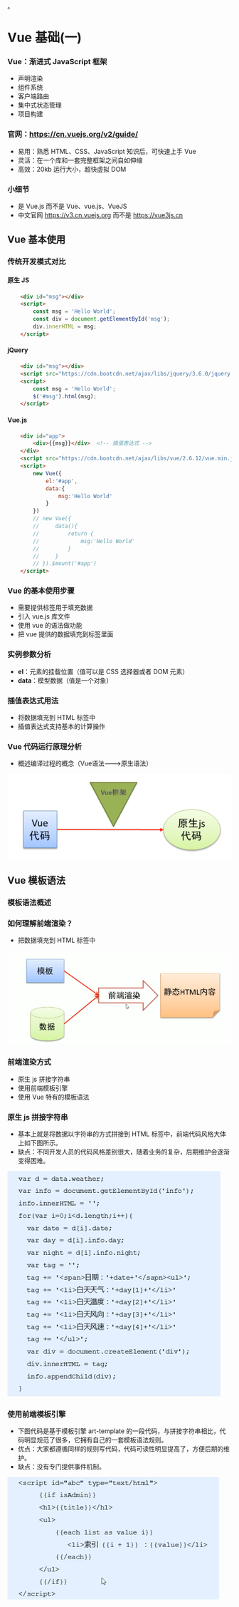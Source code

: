 。

# Vue 基础(一)

### Vue：渐进式 JavaScript 框架

* 声明渲染
* 组件系统 
* 客户端路由 
* 集中式状态管理 
* 项目构建

### 官网：https://cn.vuejs.org/v2/guide/

* 易用：熟悉 HTML、CSS、JavaScript 知识后，可快速上手 Vue
* 灵活：在一个库和一套完整框架之间自如伸缩
* 高效：20kb 运行大小，超快虚拟 DOM

### 小细节

* 是 Vue.js 而不是 Vue、vue.js、VueJS
* 中文官网 https://v3.cn.vuejs.org 而不是 https://vue3js.cn



## Vue 基本使用

### 传统开发模式对比

#### 原生 JS

```html
    <div id="msg"></div>
    <script>
        const msg = 'Hello World';
        const div = document.getElementById('msg');
        div.innerHTML = msg;
    </script>
```

#### jQuery

```html
    <div id="msg"></div>
    <script src="https://cdn.bootcdn.net/ajax/libs/jquery/3.6.0/jquery.min.js"></script>
    <script>
        const msg = 'Hello World';
        $('#msg').html(msg);
    </script>
```

#### Vue.js

```html
    <div id="app">
        <div>{{msg}}</div>  <!-- 插值表达式 -->
    </div>
    <script src="https://cdn.bootcdn.net/ajax/libs/vue/2.6.12/vue.min.js"></script>
    <script>
        new Vue({
            el:'#app',
            data:{
                msg:'Hello World'
            }
        })
        // new Vue({
        //     data(){
        //         return {
        //             msg:'Hello World'
        //         }
        //     }
        // }).$mount('#app')
    </script>
```

### Vue 的基本使用步骤

* 需要提供标签用于填充数据
* 引入 vue.js 库文件
* 使用 vue 的语法做功能
* 把 vue 提供的数据填充到标签里面

### 实例参数分析

* **el**：元素的挂载位置（值可以是 CSS 选择器或者 DOM 元素）
* **data**：模型数据（值是一个对象）

### 插值表达式用法

* 将数据填充到 HTML 标签中
* 插值表达式支持基本的计算操作

### Vue 代码运行原理分析

* 概述编译过程的概念（Vue语法--->原生语法）

![image](../images4/124/01.PNG)



## Vue 模板语法

### 模板语法概述

### 如何理解前端渲染？

* 把数据填充到 HTML 标签中

![image](../images4/124/02.PNG)

### 前端渲染方式

* 原生 js 拼接字符串
* 使用前端模板引擎
* 使用 Vue 特有的模板语法

### 原生 js 拼接字符串

* 基本上就是将数据以字符串的方式拼接到 HTML 标签中，前端代码风格大体上如下图所示。
* 缺点：不同开发人员的代码风格差别很大，随着业务的复杂，后期维护会逐渐变得困难。

![image](../images4/124/03.png)

### 使用前端模板引擎

* 下图代码是基于模板引擎 art-template 的一段代码，与拼接字符串相比，代码明显规范了很多，它拥有自己的一套模板语法规则。
* 优点：大家都遵循同样的规则写代码，代码可读性明显提高了，方便后期的维护。
* 缺点：没有专门提供事件机制。

![image](../images4/124/04.png)

















